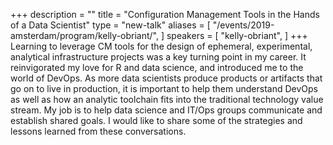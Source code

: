 +++
description = ""
title = "Configuration Management Tools in the Hands of a Data Scientist"
type = "new-talk"
aliases = [
        "/events/2019-amsterdam/program/kelly-obriant/",
]
speakers = [
        "kelly-obriant",
]
+++
Learning to leverage CM tools for the design of ephemeral, experimental, analytical infrastructure projects was a key turning point in my career. It reinvigorated my love for R and data science, and introduced me to the world of DevOps. As more data scientists produce products or artifacts that go on to live in production, it is important to help them understand DevOps as well as how an analytic toolchain fits into the traditional technology value stream. My job is to help data science and IT/Ops groups communicate and establish shared goals. I would like to share some of the strategies and lessons learned from these conversations.